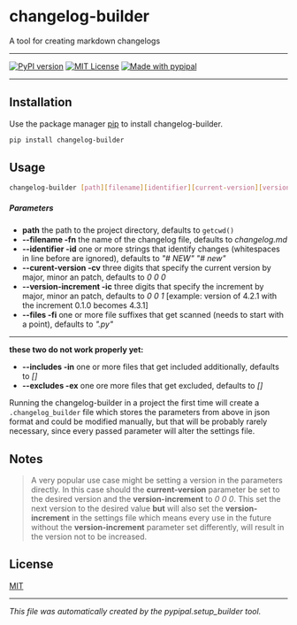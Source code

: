 # changelog-builder

A tool for creating markdown changelogs

---

[![PyPI version](https://badge.fury.io/py/pypipal.svg)](https://badge.fury.io/py/pypipal)
[![MIT License](https://img.shields.io/badge/license-MIT-blue.svg?style=flat)](http://choosealicense.com/licenses/mit/)
[![Made with pypipal](https://img.shields.io/static/v1?label=made%20with&message=pypipal&color=informational)](https://test.pypi.org/project/pypipal/)

---

## Installation

Use the package manager [pip](https://pip.pypa.io/en/stable/) to install changelog-builder.

```bash
pip install changelog-builder
```

## Usage

```bash
changelog-builder [path][filename][identifier][current-version][version-increment][files][includes][excludes]
```

##### Parameters

- **path** the path to the project directory, defaults to `getcwd()`
- **--filename -fn** the name of the changelog file, defaults to *changelog.md*
- **--identifier -id** one or more strings that identify changes (whitespaces in line before are ignored), defaults to *"# NEW" "# new"* 
- **--curent-version -cv** three digits that specify the current version by major, minor an patch, defaults to *0 0 0*
- **--version-increment -ic** three digits that specify the increment by major, minor an patch, defaults to *0 0 1* [example: version of 4.2.1 with the increment 0.1.0 becomes 4.3.1]
- **--files -fi** one or more file suffixes that get scanned (needs to start with a point), defaults to *".py"*

---

**these two do not work properly yet:**

- **--includes -in** one or more files that get included additionally, defaults to *[]*
- **--excludes -ex** one ore more files that get excluded, defaults to *[]*



Running the changelog-builder in a project the first time will create a `.changelog_builder` file which stores the parameters from above in json format and could be modified manually, but that will be probably rarely necessary, since every passed parameter will alter the settings file.



## Notes

> A very popular use case might be setting a version in the parameters directly. In this case should the **current-version** parameter be set to the desired version and the **version-increment** to *0 0 0*. This set the next version to the desired value **but** will also set the **version-increment** in the settings file which means every use in the future without the **version-increment** parameter set differently, will result in the version not to be increased.



## License 

[MIT](http://choosealicense.com/licenses/mit/)

---

_This file was automatically created by the pypipal.setup_builder tool._
